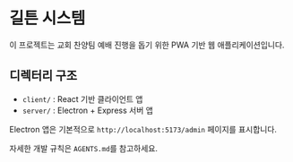 # 길튼 시스템

이 프로젝트는 교회 찬양팀 예배 진행을 돕기 위한 PWA 기반 웹 애플리케이션입니다.

## 디렉터리 구조
- `client/` : React 기반 클라이언트 앱
- `server/` : Electron + Express 서버 앱

Electron 앱은 기본적으로 `http://localhost:5173/admin` 페이지를 표시합니다.

자세한 개발 규칙은 `AGENTS.md`를 참고하세요.
